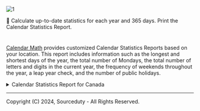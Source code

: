 ![1](https://github.com/sourceduty/Calendar_Math/assets/123030236/2640f1a2-c525-4a9e-8616-0db9f322f40e)

📅 Calculate up-to-date statistics for each year and 365 days. Print the Calendar Statistics Report.

#

[Calendar Math](https://chat.openai.com/g/g-Tw6MtFNwI-calendar-math) provides customized Calendar Statistics Reports based on your location. This report includes information such as the longest and shortest days of the year, the total number of Mondays, the total number of letters and digits in the current year, the frequency of weekends throughout the year, a leap year check, and the number of public holidays.

<details><summary>Calendar Statistics Report for Canada</summary>

 ```
Result

{'Longest Day of the Year': 'June 21',
 'Shortest Day of the Year': 'December 21',
 'Total Number of Mondays': 53,
 'Total Number of Letters and Digits in the Year': 4,
 'Frequency of Weekends in the Year': 104,
 'Leap Year': True,
 'Number of Public Holidays': 9}

 ```

</details>

***

Copyright (C) 2024, Sourceduty - All Rights Reserved.
